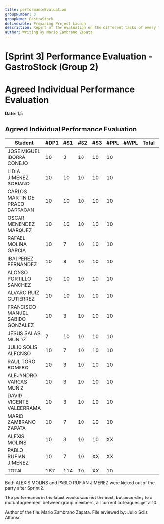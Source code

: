 ```yaml
---
title: performanceEvaluation
groupNumber: 3
groupName: GastroStock
deliverable: Preparing Project Launch
description: Report of the evaluation on the different tasks of every team member and their performance 
author: Writing by Mario Zambrano Zapata
---
```


# [Sprint 3] Performance Evaluation - GastroStock (Group 2)

# Agreed Individual Performance Evaluation
**Date**: 1/5

## Agreed Individual Performance Evaluation

| **Student**                     | **#DP1** | **#S1** | **#S2** | **#S3** | **#PPL** | **#WPL** | **Total** | **Weight** |
|---------------------------------|----------|---------|---------|---------|----------|----------|-----------|------------|
| JOSE MIGUEL IBORRA CONEJO       | 10       | 3       | 10      | 10      | 10         |          |           |            |
| LIDIA JIMENEZ SORIANO           | 10       | 10      | 10      | 10      |   10       |          |           |            |
| CARLOS MARTIN DE PRADO BARRAGAN | 10       | 10      | 10      | 10      |     10     |          |           |            |
| OSCAR MENENDEZ MARQUEZ          | 10       | 10      | 10      | 10      | 10         |          |           |            |
| RAFAEL MOLINA GARCIA            | 10       | 7       | 10      | 10      |   10       |          |           |            |
| IBAI PEREZ FERNANDEZ            | 10       | 8       | 10      | 10      |      10    |          |           |            |
| ALONSO PORTILLO SANCHEZ         | 10       | 10      | 10      | 10      |    10      |          |           |            |
| ALVARO RUIZ GUTIERREZ           | 10       | 10      | 10      | 10      |     10     |          |           |            |
| FRANCISCO MANUEL SABIDO GONZALEZ| 10       | 3       | 10      | 10      |       10   |          |           |            |
| JESUS SALAS MUÑOZ               | 7        | 10      | 10      | 10      |   10       |          |           |            |
| JULIO SOLIS ALFONSO             | 10       | 7       | 10      | 10      |   10       |          |           |            |
| RAUL TORO ROMERO                | 10       | 3       | 10      | 10      |   10       |          |           |            |
| ALEJANDRO VARGAS MUÑIZ          | 10       | 3       | 10      | 10      |   10       |          |           |            |
| DAVID VICENTE VALDERRAMA        | 10       | 3       | 10      | 10      |   10       |          |           |            |
| MARIO ZAMBRANO ZAPATA           | 10       | 7       | 10      | 10      |   10       |          |           |            |
| ALEXIS MOLINS                   | 10       | 3       | 10      | 10      |    XX      |          |           |            |
| PABLO RUFIAN JIMENEZ            | 10       | 7       | 10      | XX      |  XX        |          |           |            |
| TOTAL                           | 167      | 114     | 10      | XX      |    10      |          |           |            |

Both ALEXIS MOLINS and PABLO RUFIAN JIMENEZ were kicked out of the party after Sprint 2.

The performance in the latest weeks was not the best, but according to a mutual agreement between group members, all current colleagues get a 10.

Author of the file: Mario Zambrano Zapata.
File reviewed by: Julio Solis Alfonso.
